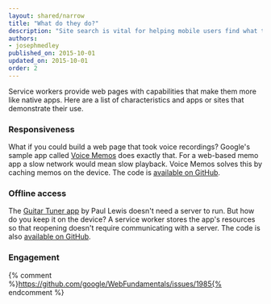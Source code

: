 ```yaml
---
layout: shared/narrow
title: "What do they do?"
description: "Site search is vital for helping mobile users find what they’re looking for in a hurry"
authors:
- josephmedley
published_on: 2015-10-01
updated_on: 2015-10-01
order: 2
---
```


<p class="intro">
  Service workers provide web pages with capabilities that make them more like 
  native apps. Here are a list of characteristics and apps or sites that 
  demonstrate their use.
</p>

### Responsiveness

What if you could build a web page that took voice 
recordings? Google's sample app called [Voice Memos](https://voice-memos.appspot.com/) 
does exactly that. For a web-based memo app a slow network would mean slow 
playback. Voice Memos solves this by caching memos on the device. The code is 
[available on GitHub](https://github.com/GoogleChrome/voice-memos).

### Offline access

The [Guitar Tuner app](https://guitar-tuner.appspot.com/)  by Paul Lewis
doesn't need a server to run. But how do you keep it on the  device? A service
worker stores the app's resources so that reopening doesn't require
communicating with a server. The code is also [available on
GitHub](https://github.com/GoogleChrome/guitar-tuner).


### Engagement

{% comment %}https://github.com/google/WebFundamentals/issues/1985{% endcomment %}
